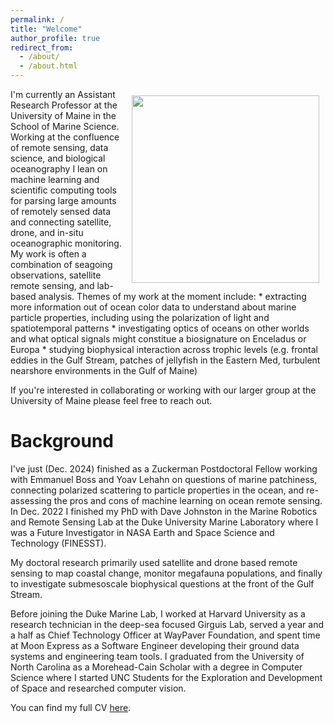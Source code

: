 ```yaml
---
permalink: /
title: "Welcome"
author_profile: true
redirect_from: 
  - /about/
  - /about.html
---
```



<img style="float: right; padding: 10px 10px 10px 10px;" src="http://patrickcgray.github.io/images/secchi_disk_pgray.jpg" width=300>
I'm currently an Assistant Research Professor at the University of Maine in the School of Marine Science. Working at the confluence of remote sensing, data science, and biological oceanography I lean on machine learning and scientific computing tools for parsing large amounts of remotely sensed data and connecting satellite, drone, and in-situ oceanographic monitoring. My work is often a combination of seagoing observations, satellite remote sensing, and lab-based analysis. Themes of my work at the moment include:
* extracting more information out of ocean color data to understand about marine particle properties, including using the polarization of light and spatiotemporal patterns
* investigating optics of oceans on other worlds and what optical signals might constitue a biosignature on Enceladus or Europa
* studying biophysical interaction across trophic levels (e.g. frontal eddies in the Gulf Stream, patches of jellyfish in the Eastern Med, turbulent nearshore environments in the Gulf of Maine)

If you're interested in collaborating or working with our larger group at the University of Maine please feel free to reach out.

Background 
======

I've just (Dec. 2024) finished as a Zuckerman Postdoctoral Fellow working with Emmanuel Boss and Yoav Lehahn on questions of marine patchiness, connecting polarized scattering to particle properties in the ocean, and re-assessing the pros and cons of machine learning on ocean remote sensing. In Dec. 2022 I finished my PhD with Dave Johnston in the Marine Robotics and Remote Sensing Lab at the Duke University Marine Laboratory where I was a Future Investigator in NASA Earth and Space Science and Technology (FINESST).

My doctoral research primarily used satellite and drone based remote sensing to map coastal change, monitor megafauna populations, and finally to investigate submesoscale biophysical questions at the front of the Gulf Stream.

Before joining the Duke Marine Lab, I worked at Harvard University as a research technician in the deep-sea focused Girguis Lab, served a year and a half as Chief Technology Officer at WayPaver Foundation, and spent time at Moon Express as a Software Engineer developing their ground data systems and engineering team tools. I graduated from the University of North Carolina as a Morehead-Cain Scholar with a degree in Computer Science where I started UNC Students for the Exploration and Development of Space and researched computer vision.

You can find my full CV [here](https://docs.google.com/document/d/1fiWKVqXFyx6xo0pPIZ65P--gTuywmskUiO2YivrKHYs/edit).